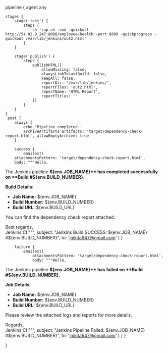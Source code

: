 pipeline {
    agent any

    stages {
        stage('test') {
            steps {
                sh 'zap.sh -cmd -quickurl http://54.82.9.247:8080/employee/health -port 8090 -quickprogress -quickout /var/lib/jenkins/out2.html'
            }
        }
        
        stage('publish') {
            steps {
                publishHTML([
                    allowMissing: false, 
                    alwaysLinkToLastBuild: false, 
                    keepAll: false, 
                    reportDir: '/var/lib/jenkins/', 
                    reportFiles: 'out2.html', 
                    reportName: 'HTML Report', 
                    reportTitles: ''
                ])
            }
        }
    }
     post {
        always {
            echo 'Pipeline completed.'
            archiveArtifacts artifacts: 'target/dependency-check-report.html', allowEmptyArchive: true
        }

        success {
            emailext(
        attachmentsPattern: 'target/dependency-check-report.html',
        body: """Hello,

The Jenkins pipeline **${env.JOB_NAME}** has completed successfully on **Build #${env.BUILD_NUMBER}**.

**Build Details:**  
- **Job Name:** ${env.JOB_NAME}  
- **Build Number:** ${env.BUILD_NUMBER}  
- **Build URL:** ${env.BUILD_URL}  

You can find the dependency check report attached.

Best regards,  
Jenkins CI
""",
        subject: "Jenkins Build SUCCESS: ${env.JOB_NAME} #${env.BUILD_NUMBER}",
        to: 'jnikita647@gmail.com'
    )
        }

        failure {
            emailext(
                attachmentsPattern: 'target/dependency-check-report.html',
                body: """Hello,

The Jenkins pipeline **${env.JOB_NAME}** has failed on **Build #${env.BUILD_NUMBER}**.

 **Job Details:**  
- **Job Name:** ${env.JOB_NAME}  
- **Build Number:** ${env.BUILD_NUMBER}  
- **Build URL:** ${env.BUILD_URL}  

Please review the attached logs and reports for more details.

Regards,  
Jenkins CI
""",
                subject: "Jenkins Pipeline Failed: ${env.JOB_NAME} #${env.BUILD_NUMBER}",
                to: 'jnikita647@gmail.com'
            )
        }
    }

}
